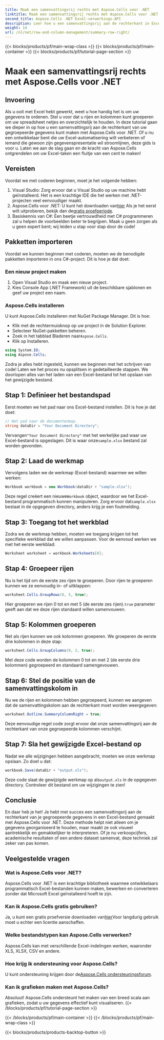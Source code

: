 ```yaml
---
title: Maak een samenvattingsrij rechts met Aspose.Cells voor .NET
linktitle: Maak een samenvattingsrij rechts met Aspose.Cells voor .NET
second_title: Aspose.Cells .NET Excel-verwerkings-API
description: Leer hoe u een samenvattingsrij aan de rechterkant in Excel kunt maken met Aspose.Cells voor .NET. Volg onze stapsgewijze handleiding voor duidelijke instructies.
weight: 14
url: /nl/net/row-and-column-management/summary-row-right/
---
```


{{< blocks/products/pf/main-wrap-class >}}
{{< blocks/products/pf/main-container >}}
{{< blocks/products/pf/tutorial-page-section >}}

# Maak een samenvattingsrij rechts met Aspose.Cells voor .NET

## Invoering
Als u ooit met Excel hebt gewerkt, weet u hoe handig het is om uw gegevens te ordenen. Stel u voor dat u rijen en kolommen kunt groeperen om uw spreadsheet netjes en overzichtelijk te houden. In deze tutorial gaan we dieper in op hoe u een samenvattingsrij aan de rechterkant van uw gegroepeerde gegevens kunt maken met Aspose.Cells voor .NET. Of u nu een ontwikkelaar bent die uw Excel-automatisering wilt verbeteren of iemand die gewoon zijn gegevenspresentatie wil stroomlijnen, deze gids is voor u. Laten we aan de slag gaan en de kracht van Aspose.Cells ontgrendelen om uw Excel-taken een fluitje van een cent te maken!
## Vereisten
Voordat we met coderen beginnen, moet je het volgende hebben:
1. Visual Studio: Zorg ervoor dat u Visual Studio op uw machine hebt geïnstalleerd. Het is een krachtige IDE die het werken met .NET-projecten veel eenvoudiger maakt.
2.  Aspose.Cells voor .NET: U kunt het downloaden van[hier](https://releases.aspose.com/cells/net/) Als je het eerst wilt uitproberen, bekijk dan de[gratis proefperiode](https://releases.aspose.com/).
3. Basiskennis van C#: Een beetje vertrouwdheid met C# programmeren zal u helpen de voorbeelden beter te begrijpen. Maak u geen zorgen als u geen expert bent; wij leiden u stap voor stap door de code!
## Pakketten importeren
Voordat we kunnen beginnen met coderen, moeten we de benodigde pakketten importeren in ons C#-project. Dit is hoe je dat doet:
### Een nieuw project maken
1. Open Visual Studio en maak een nieuw project.
2. Kies Console App (.NET Framework) uit de beschikbare sjablonen en geef uw project een naam.
### Aspose.Cells installeren
U kunt Aspose.Cells installeren met NuGet Package Manager. Dit is hoe:
- Klik met de rechtermuisknop op uw project in de Solution Explorer.
- Selecteer NuGet-pakketten beheren.
-  Zoek in het tabblad Bladeren naar`Aspose.Cells`.
- Klik op Installeren.
```csharp
using System.IO;
using Aspose.Cells;
```
Zodra je alles hebt ingesteld, kunnen we beginnen met het schrijven van code!
Laten we het proces nu opsplitsen in gedetailleerde stappen. We doorlopen alles van het laden van een Excel-bestand tot het opslaan van het gewijzigde bestand.
## Stap 1: Definieer het bestandspad
Eerst moeten we het pad naar ons Excel-bestand instellen. Dit is hoe je dat doet:
```csharp
// Het pad naar de documentenmap.
string dataDir = "Your Document Directory";
```
 Vervangen`"Your Document Directory"` met het werkelijke pad waar uw Excel-bestand is opgeslagen. Dit is waar onze`sample.xlsx` bestand zal worden gevonden.
## Stap 2: Laad de werkmap
Vervolgens laden we de werkmap (Excel-bestand) waarmee we willen werken:
```csharp
Workbook workbook = new Workbook(dataDir + "sample.xlsx");
```
 Deze regel creëert een nieuwe`Workbook` object, waardoor we het Excel-bestand programmatisch kunnen manipuleren. Zorg ervoor dat`sample.xlsx` bestaat in de opgegeven directory, anders krijg je een foutmelding.
## Stap 3: Toegang tot het werkblad
Zodra we de werkmap hebben, moeten we toegang krijgen tot het specifieke werkblad dat we willen aanpassen. Voor de eenvoud werken we met het eerste werkblad:
```csharp
Worksheet worksheet = workbook.Worksheets[0];
```
## Stap 4: Groepeer rijen
Nu is het tijd om de eerste zes rijen te groeperen. Door rijen te groeperen kunnen we ze eenvoudig in- of uitklappen:
```csharp
worksheet.Cells.GroupRows(0, 5, true);
```
 Hier groeperen we rijen 0 tot en met 5 (de eerste zes rijen).`true` parameter geeft aan dat we deze rijen standaard willen samenvouwen.
## Stap 5: Kolommen groeperen
Net als rijen kunnen we ook kolommen groeperen. We groeperen de eerste drie kolommen in deze stap:
```csharp
worksheet.Cells.GroupColumns(0, 2, true);
```
Met deze code worden de kolommen 0 tot en met 2 (de eerste drie kolommen) gegroepeerd en standaard samengevouwen.
## Stap 6: Stel de positie van de samenvattingskolom in
Nu we de rijen en kolommen hebben gegroepeerd, kunnen we aangeven dat de samenvattingskolom aan de rechterkant moet worden weergegeven:
```csharp
worksheet.Outline.SummaryColumnRight = true;
```
Deze eenvoudige regel code zorgt ervoor dat onze samenvattingsrij aan de rechterkant van onze gegroepeerde kolommen verschijnt.
## Stap 7: Sla het gewijzigde Excel-bestand op
Nadat we alle wijzigingen hebben aangebracht, moeten we onze werkmap opslaan. Zo doet u dat:
```csharp
workbook.Save(dataDir + "output.xls");
```
 Deze code slaat de gewijzigde werkmap op als`output.xls` in de opgegeven directory. Controleer dit bestand om uw wijzigingen te zien!
## Conclusie
En daar heb je het! Je hebt met succes een samenvattingsrij aan de rechterkant van je gegroepeerde gegevens in een Excel-bestand gemaakt met Aspose.Cells voor .NET. Deze methode helpt niet alleen om je gegevens georganiseerd te houden, maar maakt ze ook visueel aantrekkelijk en gemakkelijker te interpreteren. Of je nu verkoopcijfers, academische resultaten of een andere dataset samenvat, deze techniek zal zeker van pas komen.
## Veelgestelde vragen
### Wat is Aspose.Cells voor .NET?
Aspose.Cells voor .NET is een krachtige bibliotheek waarmee ontwikkelaars programmatisch Excel-bestanden kunnen maken, bewerken en converteren zonder dat Microsoft Excel geïnstalleerd hoeft te zijn.
### Kan ik Aspose.Cells gratis gebruiken?
 Ja, u kunt een gratis proefversie downloaden van[hier](https://releases.aspose.com/)Voor langdurig gebruik moet u echter een licentie aanschaffen.
### Welke bestandstypen kan Aspose.Cells verwerken?
Aspose.Cells kan met verschillende Excel-indelingen werken, waaronder XLS, XLSX, CSV en andere.
### Hoe krijg ik ondersteuning voor Aspose.Cells?
 U kunt ondersteuning krijgen door de[Aspose.Cells ondersteuningsforum](https://forum.aspose.com/c/cells/9).
### Kan ik grafieken maken met Aspose.Cells?
Absoluut! Aspose.Cells ondersteunt het maken van een breed scala aan grafieken, zodat u uw gegevens effectief kunt visualiseren.
{{< /blocks/products/pf/tutorial-page-section >}}

{{< /blocks/products/pf/main-container >}}
{{< /blocks/products/pf/main-wrap-class >}}

{{< blocks/products/products-backtop-button >}}
